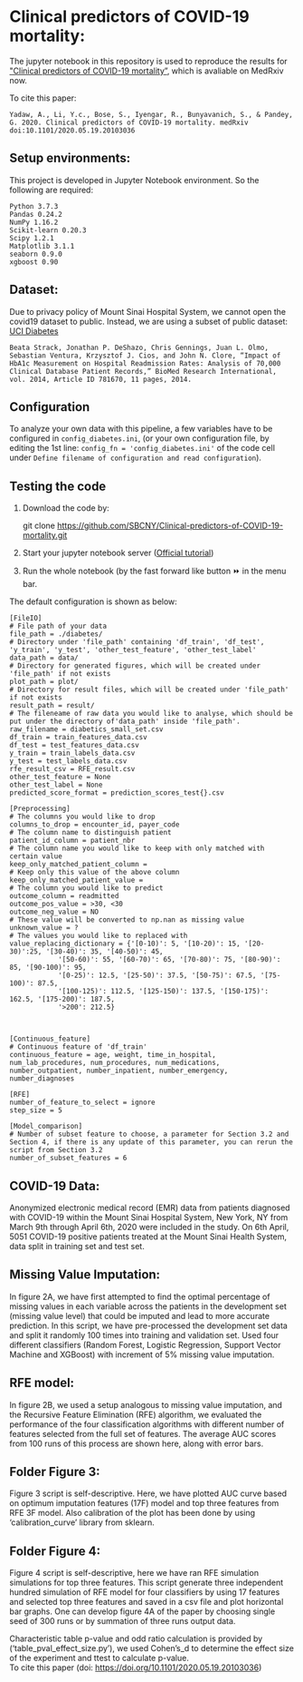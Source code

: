 # Clinical predictors of COVID-19 mortality:

The jupyter notebook in this repository is used to reproduce the results for ["Clinical predictors of COVID-19 mortality”](https://www.medrxiv.org/content/10.1101/2020.05.19.20103036v1), which is avaliable on MedRxiv now. 

To cite this paper:
	
	Yadaw, A., Li, Y.c., Bose, S., Iyengar, R., Bunyavanich, S., & Pandey, G. 2020. Clinical predictors of COVID-19 mortality. medRxiv doi:10.1101/2020.05.19.20103036
	
    
## Setup environments: 
This project is developed in Jupyter Notebook environment. So the following are required:

	Python 3.7.3
	Pandas 0.24.2
	NumPy 1.16.2
	Scikit-learn 0.20.3
	Scipy 1.2.1
	Matplotlib 3.1.1
	seaborn 0.9.0
	xgboost 0.90
          
	  
## Dataset:
Due to privacy policy of Mount Sinai Hospital System, we cannot open the covid19 dataset to public. Instead, we are using a subset of public dataset: [UCI Diabetes](https://archive.ics.uci.edu/ml/datasets/diabetes+130-us+hospitals+for+years+1999-2008)

	Beata Strack, Jonathan P. DeShazo, Chris Gennings, Juan L. Olmo, Sebastian Ventura, Krzysztof J. Cios, and John N. Clore, “Impact of HbA1c Measurement on Hospital Readmission Rates: Analysis of 70,000 Clinical Database Patient Records,” BioMed Research International, vol. 2014, Article ID 781670, 11 pages, 2014.

## Configuration

To analyze your own data with this pipeline, a few variables have to be configured in `config_diabetes.ini`, (or your own configuration file, by editing the 1st line: `config_fn = 'config_diabetes.ini'` of the code cell under `Define filename of configuration and read configuration`). 

## Testing the code
1. Download the code by:

	git clone https://github.com/SBCNY/Clinical-predictors-of-COVID-19-mortality.git

2. Start your jupyter notebook server ([Official tutorial](https://jupyter-notebook.readthedocs.io/en/stable/notebook.html#starting-the-notebook-server))

3. Run the whole notebook (by the fast forward like button ⏩  in the menu bar.

The default configuration is shown as below:

	[FileIO]
	# File path of your data
	file_path = ./diabetes/
	# Directory under 'file_path' containing 'df_train', 'df_test', 'y_train', 'y_test', 'other_test_feature', 'other_test_label'
	data_path = data/
	# Directory for generated figures, which will be created under 'file_path' if not exists
	plot_path = plot/
	# Directory for result files, which will be created under 'file_path' if not exists
	result_path = result/
	# The fileneame of raw data you would like to analyse, which should be put under the directory of'data_path' inside 'file_path'.
	raw_filename = diabetics_small_set.csv
	df_train = train_features_data.csv
	df_test = test_features_data.csv
	y_train = train_labels_data.csv
	y_test = test_labels_data.csv
	rfe_result_csv = RFE_result.csv
	other_test_feature = None
	other_test_label = None
	predicted_score_format = prediction_scores_test{}.csv

	[Preprocessing]
	# The columns you would like to drop
	columns_to_drop = encounter_id, payer_code
	# The column name to distinguish patient
	patient_id_column = patient_nbr
	# The column name you would like to keep with only matched with certain value
	keep_only_matched_patient_column = 
	# Keep only this value of the above column
	keep_only_matched_patient_value = 
	# The column you would like to predict
	outcome_column = readmitted
	outcome_pos_value = >30, <30
	outcome_neg_value = NO
	# These value will be converted to np.nan as missing value
	unknown_value = ?
	# The values you would like to replaced with
	value_replacing_dictionary = {'[0-10)': 5, '[10-20)': 15, '[20-30)':25, '[30-40)': 35, '[40-50)': 45,
				'[50-60)': 55, '[60-70)': 65, '[70-80)': 75, '[80-90)': 85, '[90-100)': 95, 
				'[0-25)': 12.5, '[25-50)': 37.5, '[50-75)': 67.5, '[75-100)': 87.5,
				'[100-125)': 112.5, '[125-150)': 137.5, '[150-175)': 162.5, '[175-200)': 187.5,
				'>200': 212.5}



	[Continuous_feature]
	# Continuous feature of 'df_train'
	continuous_feature = age, weight, time_in_hospital, num_lab_procedures, num_procedures, num_medications, number_outpatient, number_inpatient, number_emergency, number_diagnoses

	[RFE]
	number_of_feature_to_select = ignore
	step_size = 5

	[Model_comparison]
	# Number of subset feature to choose, a parameter for Section 3.2 and Section 4, if there is any update of this parameter, you can rerun the script from Section 3.2
	number_of_subset_features = 6

## COVID-19 Data: 

Anonymized electronic medical record (EMR) data from patients diagnosed with COVID-19 within the Mount Sinai Hospital System, 
New York, NY from March 9th through April 6th, 2020 were included in the study. On 6th April, 5051 COVID-19 positive patients 
treated at the Mount Sinai Health System, data split in training set and test set.

## Missing Value Imputation: 

In figure 2A, we have first attempted to find the optimal percentage of missing values in each variable across the patients in 
the development set (missing value level) that could be imputed and lead to more accurate prediction. In this script, we have 
pre-processed the development set data and split it randomly 100 times into training and validation set. Used four different 
classifiers (Random Forest, Logistic Regression, Support Vector Machine and XGBoost) with increment of 5% missing value imputation.
 
## RFE model: 

In figure 2B, we used a setup analogous to missing value imputation, and the Recursive Feature Elimination (RFE) algorithm, 
we evaluated the performance of the four classification algorithms with different number of features selected from the full
set of features. The average AUC scores from 100 runs of this process are shown here, along with error bars.
 
## Folder Figure 3: 

Figure 3 script is self-descriptive. Here, we have plotted AUC curve based on optimum imputation features (17F) model and 
top three features from RFE 3F model. Also calibration of the plot has been done by using ‘calibration_curve’ library from sklearn.
    
## Folder Figure 4: 

Figure 4 script is self-descriptive, here we have ran RFE simulation simulations for top three features. This script generate
three independent hundred simulation of RFE model for four classifiers by using 17 features and selected top three features and
saved in a csv file and plot horizontal bar graphs. One can develop figure 4A of the paper by choosing single seed of 300 runs 
or by summation of three runs output data.

Characteristic table p-value and odd ratio calculation is provided by (‘table_pval_effect_size.py’), we used Cohen’s_d to 
determine the effect size of the experiment and ttest to calculate p-value.  
To cite this paper (doi: https://doi.org/10.1101/2020.05.19.20103036)
